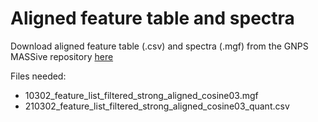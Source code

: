 # Aligned feature table and spectra
Download aligned feature table (.csv) and spectra (.mgf) from the GNPS MASSive repository [here](https://massive.ucsd.edu/ProteoSAFe/dataset_files.jsp?task=b753bf1e39cb4875bdf3b786e747bc15#%7B%22table_sort_history%22%3A%22main.collection_dsc%22%2C%22main.collection_input%22%3A%22other%7C%7CEXACT%22%7D)

Files needed:
-   10302_feature_list_filtered_strong_aligned_cosine03.mgf
-   210302_feature_list_filtered_strong_aligned_cosine03_quant.csv
